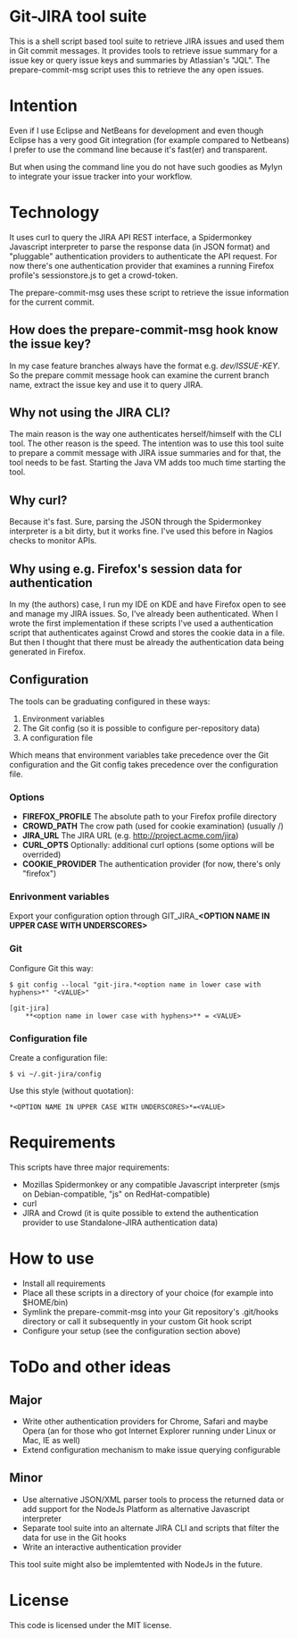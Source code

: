 # Git-JIRA tool suite

This is a shell script based tool suite to retrieve JIRA issues and used them in Git commit messages. It provides tools to retrieve issue summary for a issue key or query issue keys and summaries by Atlassian's "JQL". The prepare-commit-msg script uses this to retrieve the any open issues.

# Intention

Even if I use Eclipse and NetBeans for development and even though Eclipse has a very good Git integration (for example compared to Netbeans) I prefer to use the command line because it's fast(er) and transparent.

But when using the command line you do not have such goodies as Mylyn to integrate your issue tracker into your workflow.

# Technology 

It uses curl to query the JIRA API REST interface, a Spidermonkey Javascript interpreter to parse the response data (in JSON format) and "pluggable" authentication providers to authenticate the API request. For now there's one authentication provider that examines a running Firefox profile's sessionstore.js to get a crowd-token.

The prepare-commit-msg uses these script to retrieve the issue information for the current commit.

## How does the prepare-commit-msg hook know the issue key?

In my case feature branches always have the format e.g. *dev/ISSUE-KEY*. So the prepare commit message hook can examine the current branch name, extract the issue key and use it to query JIRA. 

## Why not using the JIRA CLI?

The main reason is the way one authenticates herself/himself with the CLI tool. The other reason is the speed. The intention was to use this tool suite to prepare a commit message with JIRA issue summaries and for that, the tool needs to be fast. Starting the Java VM adds too much time starting the tool.  

## Why curl?

Because it's fast. Sure, parsing the JSON through the Spidermonkey interpreter is a bit dirty, but it works fine. I've used this before in Nagios checks to monitor APIs.

## Why using e.g. Firefox's session data for authentication 

In my (the authors) case, I run my IDE on KDE and have Firefox open to see and manage my JIRA issues. So, I've already been authenticated. When I wrote the first implementation if these scripts I've used a authentication script that authenticates against Crowd and stores the cookie data in a file. But then I thought that there must be already the authentication data being generated in Firefox. 

## Configuration

The tools can be graduating configured in these ways:

1. Environment variables
2. The Git config (so it is possible to configure per-repository data)
3. A configuration file

Which means that environment variables take precedence over the Git configuration and the Git config takes precedence over the configuration file.

### Options

* **FIREFOX_PROFILE**	The absolute path to your Firefox profile directory 
* **CROWD_PATH**	The crow path (used for cookie examination) (usually /)
* **JIRA_URL**		The JIRA URL (e.g. http://project.acme.com/jira)
* **CURL_OPTS**		Optionally: additional curl options (some options will be overrided)
* **COOKIE_PROVIDER**	The authentication provider (for now, there's only "firefox") 

### Enrivonment variables

Export your configuration option through GIT_JIRA_**\<OPTION NAME IN UPPER CASE WITH UNDERSCORES\>**

### Git

Configure Git this way:

```
$ git config --local "git-jira.*<option name in lower case with hyphens>*" "<VALUE>"
```

```
[git-jira]
	**<option name in lower case with hyphens>** = <VALUE>
``` 

### Configuration file

Create a configuration file:

```
$ vi ~/.git-jira/config
```

Use this style (without quotation):

```
*<OPTION NAME IN UPPER CASE WITH UNDERSCORES>*=<VALUE>
``` 

# Requirements

This scripts have three major requirements:

* Mozillas Spidermonkey or any compatible Javascript interpreter (smjs on Debian-compatible, "js" on RedHat-compatible)
* curl
* JIRA and Crowd (it is quite possible to extend the authentication provider to use Standalone-JIRA authentication data)

# How to use

* Install all requirements
* Place all these scripts in a directory of your choice (for example into $HOME/bin)
* Symlink the prepare-commit-msg into your Git repository's .git/hooks directory or call it subsequently in your custom Git hook script
* Configure your setup (see the configuration section above) 

# ToDo and other ideas

## Major
* Write other authentication providers for Chrome, Safari and maybe Opera (an for those who got Internet Explorer running under Linux or Mac, IE as well)
* Extend configuration mechanism to make issue querying configurable  

## Minor
* Use alternative JSON/XML parser tools to process the returned data or add support for the NodeJs Platform as alternative Javascript interpreter  
* Separate tool suite into an alternate JIRA CLI and scripts that filter the data for use in the Git hooks
* Write an interactive authentication provider

This tool suite might also be implemtented with NodeJs in the future.

# License 

This code is licensed under the MIT license.
